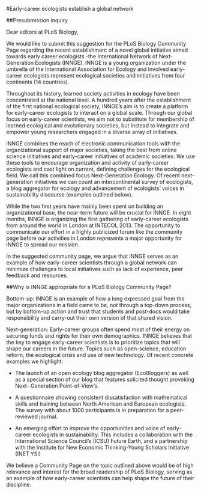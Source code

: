 #Early-career ecologists establish a global network

##Presubmission inquiry 

Dear editors at PLoS Biology, 

We would like to submit this suggestion for the PLoS Biology Community Page
regarding the recent establishment of a novel global initiative aimed towards
early career ecologists -the International Network of Next-Generation
Ecologists (INNGE). INNGE is a young organization under the umbrella of the
International Association for Ecology and involved early-career ecologists
represent ecological societies and initiatives from four continents (14
countries).

Throughout its history, learned society activities in ecology have been
concentrated at the national level. A hundred years after the establishment of
the first national ecological society, INNGE’s aim is to create a platform for
early-career ecologists to interact on a global scale. Through our global
focus on early-career scientists, we aim not to substitute for membership of
learned ecological and evolutionary societies, but instead to integrate and
empower young researchers engaged in a diverse array of initiatives.

INNGE combines the reach of electronic communication tools with the
organizational support of major societies, taking the best from online science
initiatives and early-career initiatives of academic societies. We use these
tools to encourage organization and activity of early-career ecologists and
cast light on current, defining challenges for the ecological field. We call
this combined focus Next-Generation Ecology. Of recent next-generation
initiatives we can count an intercontinental survey of ecologists, a blog
aggregator for ecology and advancement of ecologists’ voices in sustainability
discourse (examples outlined below).

While the two first years have mainly been spent on building an organizational
base, the near-term future will be crucial for INNGE. In eight months, INNGE
is organizing the first gathering of early-career ecologists from around the
world in London at INTECOL 2013. The opportunity to communicate our effort in
a highly publicized forum like the community page before our activities in
London represents a major opportunity for INNGE to spread our mission.

In the suggested community page, we argue that INNGE serves as an example of
how early-career scientists through a global network can minimize challenges
to local initiatives such as lack of experience, peer feedback and resources.

##Why is INNGE appropriate for a PLoS Biology Community Page? 

Bottom-up: INNGE is an example of how a long expressed goal from the major
organizations in a field came to be, not through a top-down process, but by
bottom-up action and trust that students and post-docs would take
responsibility and carry-out their own version of that shared vision.

Next-generation: Early-career groups often spend most of their energy on
securing funds and rights for their own demographics. INNGE believes that the
key to engage early-career scientists is to prioritize topics that will shape
our careers in the future. Topics such as open-science, education reform, the
ecological crisis and use of new technology. Of recent concrete examples we
highlight:

- The launch of an open ecology blog aggregator (EcoBloggers) as well as a
special section of our blog that features solicited thought provoking Next-
Generation Point-of-View’s.

- A questionnaire showing consistent dissatisfaction with mathematical skills
and training between North American and European ecologists. The survey with
about 1000 participants is in preparation for a peer-reviewed journal. 

- An emerging effort to improve the opportunities and voice of early-career
ecologists in sustainability. This includes a collaboration with the
International Science Council’s (ICSU) Future Earth, and a partnership with
the Institute for New Economic Thinking-Young Scholars Initiative (INET YSI)

We believe a Community Page on the topic outlined above would be of high
relevance and interest for the broad readership of PLoS Biology, serving as an
example of how early-career scientists can help shape the future of their
discipline.

